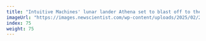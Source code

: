 ```yaml
---
title: "Intuitive Machines' lunar lander Athena set to blast off to the moon"
imageUrl: "https://images.newscientist.com/wp-content/uploads/2025/02/24143056/SEI_241288440.jpg?width=788"
index: 75
weight: 75
---
```

